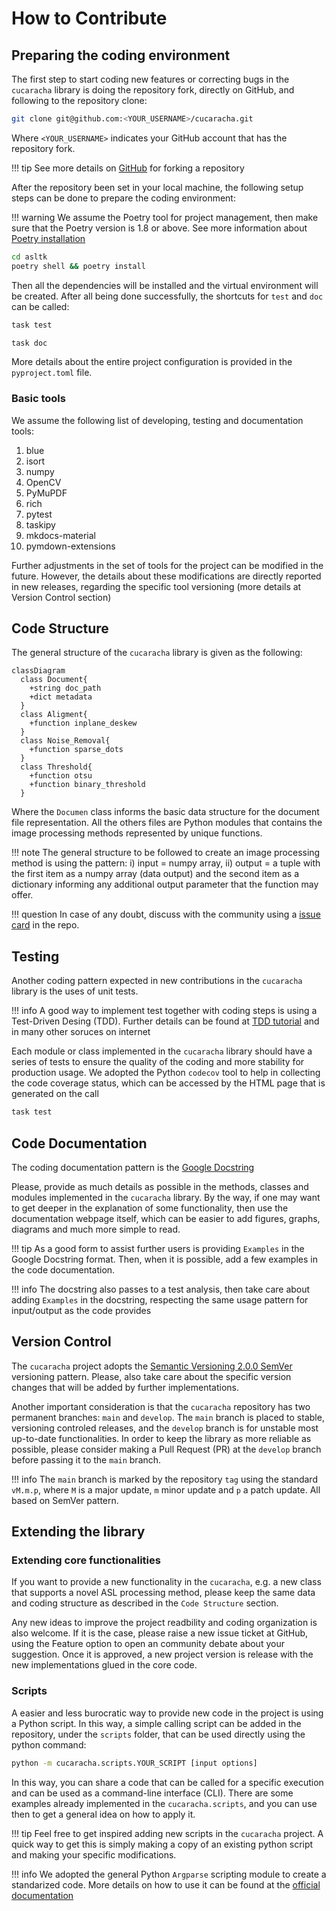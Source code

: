 # How to Contribute

## Preparing the coding environment

The first step to start coding new features or correcting bugs in the `cucaracha` library is doing the repository fork, directly on GitHub, and following to the repository clone:

```bash
git clone git@github.com:<YOUR_USERNAME>/cucaracha.git
```

Where `<YOUR_USERNAME>` indicates your GitHub account that has the repository fork.

!!! tip
    See more details on [GitHub](https://docs.github.com/pt/pull-requests/collaborating-with-pull-requests/working-with-forks/fork-a-repo) for forking a repository

After the repository been set in your local machine, the following setup steps can be done to prepare the coding environment:

!!! warning
    We assume the Poetry tool for project management, then make sure that the Poetry version is 1.8 or above. See more information about [Poetry installation](https://python-poetry.org/docs/#installing-with-pipx)

```bash
cd asltk
poetry shell && poetry install
```

Then all the dependencies will be installed and the virtual environment will be created. After all being done successfully, the shortcuts for `test` and `doc` can be called:

```bash
task test
```

```bash
task doc
```

More details about the entire project configuration is provided in the `pyproject.toml` file.

### Basic tools

We assume the following list of developing, testing and documentation tools:

1. blue
2. isort
3. numpy
4. OpenCV
5. PyMuPDF
6. rich
7. pytest
8. taskipy
9. mkdocs-material
10. pymdown-extensions

Further adjustments in the set of tools for the project can be modified in the future. However, the details about these modifications are directly reported in new releases, regarding the specific tool versioning (more details at Version Control section)

## Code Structure

The general structure of the `cucaracha` library is given as the following:

``` mermaid
classDiagram
  class Document{
    +string doc_path
    +dict metadata
  }
  class Aligment{
    +function inplane_deskew
  }
  class Noise_Removal{
    +function sparse_dots
  }
  class Threshold{
    +function otsu
    +function binary_threshold
  }
```

Where the `Documen` class informs the basic data structure for the document file representation. All the others files are Python modules that contains the image processing methods represented by unique functions.

!!! note
    The general structure to be followed to create an image processing method is using the pattern: i) input = numpy array, ii) output = a tuple with the first item as a numpy array (data output) and the second item as a dictionary informing any additional output parameter that the function may offer.


!!! question
    In case of any doubt, discuss with the community using a [issue card](https://github.com/acsenrafilho/cucaracha/issues) in the repo.

## Testing

Another coding pattern expected in new contributions in the `cucaracha` library is the uses of unit tests. 

!!! info
    A good way to implement test together with coding steps is using a Test-Driven Desing (TDD). Further details can be found at [TDD tutorial](https://codefellows.github.io/sea-python-401d2/lectures/tdd_with_pytest.html) and in many other soruces on internet

Each module or class implemented in the `cucaracha` library should have a series of tests to ensure the quality of the coding and more stability for production usage. We adopted the Python `codecov` tool to help in collecting the code coverage status, which can be accessed by the HTML page that is generated on the call

```bash
task test
```

## Code Documentation

The coding documentation pattern is the [Google Docstring](https://sphinxcontrib-napoleon.readthedocs.io/en/latest/example_google.html)

Please, provide as much details as possible in the methods, classes and modules implemented in the `cucaracha` library. By the way, if one may want to get deeper in the explanation of some functionality, then use the documentation webpage itself, which can be easier to add figures, graphs, diagrams and much more simple to read.

!!! tip
    As a good form to assist further users is providing `Examples` in the Google Docstring format. Then, when it is possible, add a few examples in the code documentation. 

!!! info
    The docstring also passes to a test analysis, then take care about adding `Examples` in the docstring, respecting the same usage pattern for input/output as the code provides

## Version Control

The `cucaracha` project adopts the [Semantic Versioning 2.0.0 SemVer](https://semver.org/) versioning pattern. Please, also take care about the specific version changes that will be added by further implementations.

Another important consideration is that the `cucaracha` repository has two permanent branches: `main` and `develop`. The `main` branch is placed to stable, versioning controled releases, and the `develop` branch is for unstable most up-to-date functionalities. In order to keep the library as more reliable as possible, please consider making a Pull Request (PR) at the `develop` branch before passing it to the `main` branch.

!!! info
    The `main` branch is marked by the repository `tag` using the standard `vM.m.p`, where `M` is a major update, `m` minor update and `p` a patch update. All based on SemVer pattern.


## Extending the library

### Extending core functionalities

If you want to provide a new functionality in the `cucaracha`, e.g. a new class that supports a novel ASL processing method, please keep the same data and coding structure as described in the `Code Structure` section.

Any new ideas to improve the project readbility and coding organization is also welcome. If it is the case, please raise a new issue ticket at GitHub, using the Feature option to open an community debate about your suggestion. Once it is approved, a new project version is release with the new implementations glued in the core code.

### Scripts

A easier and less burocratic way to provide new code in the project is using a Python script. In this way, a simple calling script can be added in the repository, under the `scripts` folder, that can be used directly using the python command:

```bash
python -m cucaracha.scripts.YOUR_SCRIPT [input options]
```

In this way, you can share a code that can be called for a specific execution and can be used as a command-line interface (CLI). There are some examples already implemented in the `cucaracha.scripts`, and you can use then to get a general idea on how to apply it.

!!! tip
    Feel free to get inspired adding new scripts in the `cucaracha` project. A quick way to get this is simply making a copy of an existing python script and making your specific modifications.

!!! info
    We adopted the general Python `Argparse` scripting module to create a standarized code. More details on how to use it can be found at the [official documentation](https://docs.python.org/3/library/argparse.html)